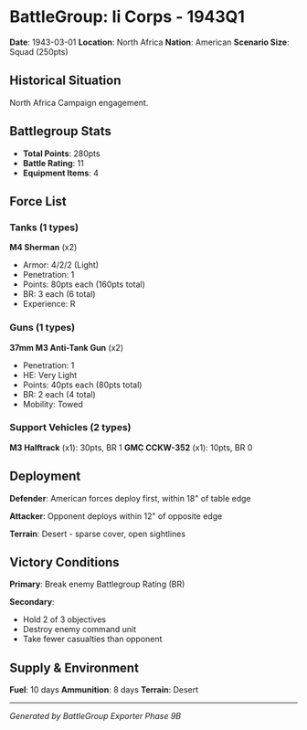 # BattleGroup: Ii Corps - 1943Q1

**Date**: 1943-03-01
**Location**: North Africa
**Nation**: American
**Scenario Size**: Squad (250pts)

## Historical Situation

North Africa Campaign engagement.

## Battlegroup Stats

- **Total Points**: 280pts
- **Battle Rating**: 11
- **Equipment Items**: 4

## Force List

### Tanks (1 types)

**M4 Sherman** (x2)
- Armor: 4/2/2 (Light)
- Penetration: 1
- Points: 80pts each (160pts total)
- BR: 3 each (6 total)
- Experience: R

### Guns (1 types)

**37mm M3 Anti-Tank Gun** (x2)
- Penetration: 1
- HE: Very Light
- Points: 40pts each (80pts total)
- BR: 2 each (4 total)
- Mobility: Towed

### Support Vehicles (2 types)

**M3 Halftrack** (x1): 30pts, BR 1
**GMC CCKW-352** (x1): 10pts, BR 0

## Deployment

**Defender**: American forces deploy first, within 18" of table edge

**Attacker**: Opponent deploys within 12" of opposite edge

**Terrain**: Desert - sparse cover, open sightlines

## Victory Conditions

**Primary**: Break enemy Battlegroup Rating (BR)

**Secondary**:
- Hold 2 of 3 objectives
- Destroy enemy command unit
- Take fewer casualties than opponent

## Supply & Environment

**Fuel**: 10 days
**Ammunition**: 8 days
**Terrain**: Desert

---

*Generated by BattleGroup Exporter Phase 9B*
